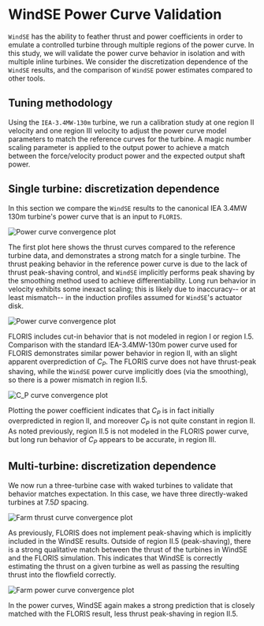 
# WindSE Power Curve Validation

`WindSE` has the ability to feather thrust and power coefficients in order to emulate a controlled turbine through multiple regions of the power curve.
In this study, we will validate the power curve behavior in isolation and with multiple inline turbines.
We consider the discretization dependence of the `WindSE` results, and the comparison of `WindSE` power estimates compared to other tools.

## Tuning methodology

Using the `IEA-3.4MW-130m` turbine, we run a calibration study at one region II velocity and one region III velocity to adjust the power curve model parameters to match the reference curves for the turbine.
A magic number scaling parameter is applied to the output power to achieve a match between the force/velocity product power and the expected output shaft power.

## Single turbine: discretization dependence

In this section we compare the `WindSE` results to the canonical IEA 3.4MW 130m turbine's power curve that is an input to `FLORIS`.

![Power curve convergence plot](single_turb_Tconv.png)

The first plot here shows the thrust curves compared to the reference turbine data, and demonstrates a strong match for a single turbine.
The thrust peaking behavior in the reference power curve is due to the lack of thrust peak-shaving control, and `WindSE` implicitly performs peak shaving by the smoothing method used to achieve differentiability.
Long run behavior in velocity exhibits some inexact scaling; this is likely due to inaccuracy-- or at least mismatch-- in the induction profiles assumed for `WindSE`'s actuator disk.

![Power curve convergence plot](single_turb_Pconv.png)

FLORIS includes cut-in behavior that is not modeled in region I or region I.5.
Comparison with the standard IEA-3.4MW-130m power curve used for FLORIS demonstrates similar power behavior in region II, with an slight apparent overprediction of $C_P$.
The FLORIS curve does not have thrust-peak shaving, while the `WindSE` power curve implicitly does (via the smoothing), so there is a power mismatch in region II.5.

![$C_P$ curve convergence plot](single_turb_CPconv.png)

Plotting the power coefficient indicates that $C_P$ is in fact initially overpredicted in region II, and moreover $C_P$ is not quite constant in region II.
As noted previously, region II.5 is not modeled in the FLORIS power curve, but long run behavior of $C_P$ appears to be accurate, in region III.

## Multi-turbine: discretization dependence

We now run a three-turbine case with waked turbines to validate that behavior matches expectation.
In this case, we have three directly-waked turbines at $7.5D$ spacing.

![Farm thrust curve convergence plot](multi_turb_Tconv.png)

As previously, FLORIS does not implement peak-shaving which is implicitly included in the WindSE results.
Outside of region II.5 (peak-shaving), there is a strong qualitative match between the thrust of the turbines in WindSE and the FLORIS simulation.
This indicates that WindSE is correctly estimating the thrust on a given turbine as well as passing the resulting thrust into the flowfield correctly.

![Farm power curve convergence plot](multi_turb_Pconv.png)

In the power curves, WindSE again makes a strong prediction that is closely matched with the FLORIS result, less thrust peak-shaving in region II.5.


<!-- -->
